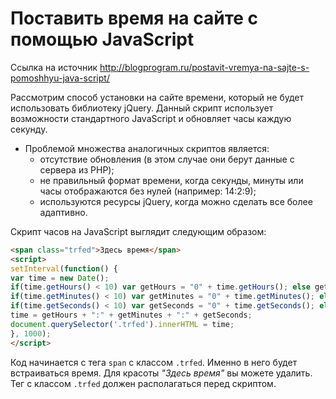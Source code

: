 # Поставить время на сайте с помощью JavaScript
Ссылка на источник http://blogprogram.ru/postavit-vremya-na-sajte-s-pomoshhyu-java-script/

Рассмотрим способ установки на сайте времени, который не будет использовать библиотеку jQuery. Данный скрипт использует возможности стандартного JavaScript и обновляет часы каждую секунду.
* Проблемой множества аналогичных скриптов является:
  * отсутствие обновления (в этом случае они берут данные с сервера из PHP);
  * не правильный формат времени, когда секунды, минуты или часы отображаются без нулей (например: 14:2:9);
  * используются ресурсы jQuery, когда можно сделать все более адаптивно.

Скрипт часов на JavaScript выглядит следующим образом:

```html
<span class="trfed">Здесь время</span>
<script>
setInterval(function() {
var time = new Date();
if(time.getHours() < 10) var getHours = "0" + time.getHours(); else getHours = time.getHours();
if(time.getMinutes() < 10) var getMinutes = "0" + time.getMinutes(); else getMinutes = time.getMinutes();
if(time.getSeconds() < 10) var getSeconds = "0" + time.getSeconds(); else getSeconds = time.getSeconds();
time = getHours + ":" + getMinutes + ":" + getSeconds;
document.querySelector('.trfed').innerHTML = time;
}, 1000);
</script>
```
Код начинается с тега `span` с классом `.trfed`. Именно в него будет встраиваться время. Для красоты *"Здесь время"* вы можете удалить. Тег с классом `.trfed` должен располагаться перед скриптом.

